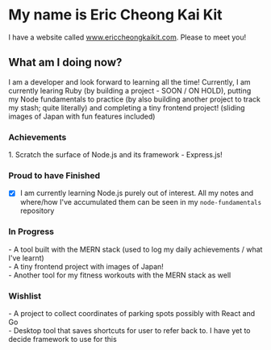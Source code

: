 <h1>My name is Eric Cheong Kai Kit</h1>

I have a website called www.ericcheongkaikit.com. Please to meet you!

<h2>What am I doing now?</h2>

I am a developer and look forward to learning all the time! Currently, I am currently learing Ruby (by building a project - SOON / ON HOLD), putting my Node fundamentals to practice (by also building another project to track my stash; quite literally) and completing a tiny frontend project! (sliding images of Japan with fun features included)
<br>

<h3>Achievements</h3>
1. Scratch the surface of Node.js and its framework - Express.js!
<br>

<h3>Proud to have Finished</h3>

* [x] I am currently learning Node.js purely out of interest. All my notes and where/how I've accumulated them can be seen in my `node-fundamentals` repository

<h3>In Progress</h3>
- A tool built with the MERN stack (used to log my daily achievements / what I've learnt) <br>
- A tiny frontend project with images of Japan! <br>
- Another tool for my fitness workouts with the MERN stack as well 

<h3>Wishlist</h3>
- A project to collect coordinates of parking spots possibly with React and Go <br>
- Desktop tool that saves shortcuts for user to refer back to. I have yet to decide framework to use for this
